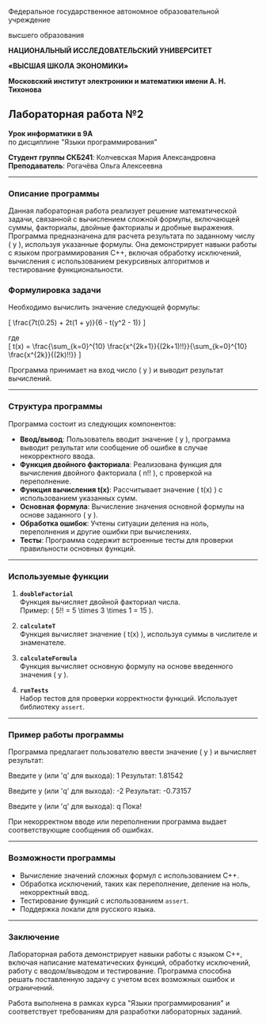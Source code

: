 Федеральное государственное автономное образовательной учреждение

высшего образования

**НАЦИОНАЛЬНЫЙ ИССЛЕДОВАТЕЛЬСКИЙ УНИВЕРСИТЕТ**

**«ВЫСШАЯ ШКОЛА ЭКОНОМИКИ»**

**Московский институт электроники и математики имени А. Н. Тихонова**

## Лабораторная работа №2  
**Урок информатики в 9А**  
по дисциплине "Языки программирования"  

**Студент группы СКБ241**: Колчевская Мария Александровна  
**Преподаватель**: Рогачёва Ольга Алексеевна  

---

### Описание программы

Данная лабораторная работа реализует решение математической задачи, связанной с вычислением сложной формулы, включающей суммы, факториалы, двойные факториалы и дробные выражения. Программа предназначена для расчета результата по заданному числу \( y \), используя указанные формулы. Она демонстрирует навыки работы с языком программирования C++, включая обработку исключений, вычисления с использованием рекурсивных алгоритмов и тестирование функциональности.

### Формулировка задачи

Необходимо вычислить значение следующей формулы:  

\[
\frac{7t(0.25) + 2t(1 + y)}{6 - t(y^2 - 1)}
\]

где  
\[
t(x) = \frac{\sum_{k=0}^{10} \frac{x^{2k+1}}{(2k+1)!!}}{\sum_{k=0}^{10} \frac{x^{2k}}{(2k)!!}}
\]

Программа принимает на вход число \( y \) и выводит результат вычислений.

---

### Структура программы

Программа состоит из следующих компонентов:

- **Ввод/вывод**: 
  Пользователь вводит значение \( y \), программа выводит результат или сообщение об ошибке в случае некорректного ввода.
- **Функция двойного факториала**: 
  Реализована функция для вычисления двойного факториала \( n!! \), с проверкой на переполнение.
- **Функция вычисления t(x)**: 
  Рассчитывает значение \( t(x) \) с использованием указанных сумм.
- **Основная формула**: 
  Вычисление значения основной формулы на основе заданного \( y \).
- **Обработка ошибок**: 
  Учтены ситуации деления на ноль, переполнения и другие ошибки при вычислениях.
- **Тесты**: 
  Программа содержит встроенные тесты для проверки правильности основных функций.

---

### Используемые функции

1. **`doubleFactorial`**  
   Функция вычисляет двойной факториал числа.  
   Пример: \( 5!! = 5 \times 3 \times 1 = 15 \).  

2. **`calculateT`**  
   Функция вычисляет значение \( t(x) \), используя суммы в числителе и знаменателе.  

3. **`calculateFormula`**  
   Функция вычисляет основную формулу на основе введенного значения \( y \).  

4. **`runTests`**  
   Набор тестов для проверки корректности функций. Использует библиотеку `assert`.  

---

### Пример работы программы

Программа предлагает пользователю ввести значение \( y \) и вычисляет результат:

Введите y (или 'q' для выхода): 1
Результат: 1.81542

Введите y (или 'q' для выхода): -2
Результат: -0.73157

Введите y (или 'q' для выхода): q
Пока!

При некорректном вводе или переполнении программа выдает соответствующие сообщения об ошибках.

---

### Возможности программы

- Вычисление значений сложных формул с использованием C++.
- Обработка исключений, таких как переполнение, деление на ноль, некорректный ввод.
- Тестирование функций с использованием `assert`.
- Поддержка локали для русского языка.

---

### Заключение

Лабораторная работа демонстрирует навыки работы с языком C++, включая написание математических функций, обработку исключений, работу с вводом/выводом и тестирование. Программа способна решать поставленную задачу с учетом всех возможных ошибок и ограничений.

Работа выполнена в рамках курса "Языки программирования" и соответствует требованиям для разработки лабораторных заданий.
